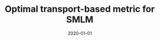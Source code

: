 ---
title: "Optimal transport-based metric for SMLM"
collection: publications
permalink: /publication/2020-01-01-Optimal-transport-based-metric-for-SMLM
date: 2020-01-01
venue: '[https://arxiv.org/abs/2010.13423](https://arxiv.org/abs/2010.13423){:target="_blank"}'
citation: ' Quentin Denoyelle,  Thanh-An Pham,  Pol Pla,  Daniel Sage,  Michael Unser, &quot;Optimal transport-based metric for SMLM.&quot; https://arxiv.org/abs/2010.13423, 2020.'
---